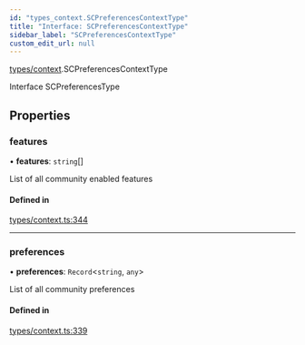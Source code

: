 ```yaml
---
id: "types_context.SCPreferencesContextType"
title: "Interface: SCPreferencesContextType"
sidebar_label: "SCPreferencesContextType"
custom_edit_url: null
---
```


[types/context](../modules/types_context.md).SCPreferencesContextType

Interface SCPreferencesType

## Properties

### features

• **features**: `string`[]

List of all community enabled features

#### Defined in

[types/context.ts:344](https://github.com/selfcommunity/community-ui/blob/de7e3c8/packages/sc-core/src/types/context.ts#L344)

___

### preferences

• **preferences**: `Record`<`string`, `any`\>

List of all community preferences

#### Defined in

[types/context.ts:339](https://github.com/selfcommunity/community-ui/blob/de7e3c8/packages/sc-core/src/types/context.ts#L339)
